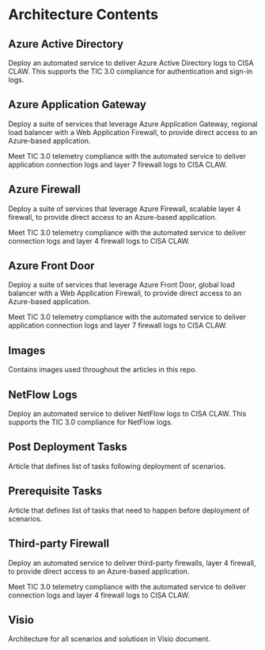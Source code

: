 # Architecture Contents
## Azure Active Directory
Deploy an automated service to deliver Azure Active Directory logs to CISA CLAW. This supports the TIC 3.0 compliance for authentication and sign-in logs.

## Azure Application Gateway
Deploy a suite of services that leverage Azure Application Gateway, regional load balancer with a Web Application Firewall, to provide direct access to an Azure-based application. 

Meet TIC 3.0 telemetry compliance with the automated service to deliver application connection logs and layer 7 firewall logs to CISA CLAW. 

## Azure Firewall
Deploy a suite of services that leverage Azure Firewall, scalable layer 4 firewall, to provide direct access to an Azure-based application. 

Meet TIC 3.0 telemetry compliance with the automated service to deliver connection logs and layer 4 firewall logs to CISA CLAW.

## Azure Front Door
Deploy a suite of services that leverage Azure Front Door, global load balancer with a Web Application Firewall, to provide direct access to an Azure-based application. 

Meet TIC 3.0 telemetry compliance with the automated service to deliver application connection logs and layer 7 firewall logs to CISA CLAW. 

## Images
Contains images used throughout the articles in this repo.

## NetFlow Logs
Deploy an automated service to deliver NetFlow logs to CISA CLAW. This supports the TIC 3.0 compliance for NetFlow logs.

## Post Deployment Tasks
Article that defines list of tasks following deployment of scenarios.

## Prerequisite Tasks
Article that defines list of tasks that need to happen before deployment of scenarios.

## Third-party Firewall
Deploy an automated service to deliver third-party firewalls, layer 4 firewall, to provide direct access to an Azure-based application. 

Meet TIC 3.0 telemetry compliance with the automated service to deliver connection logs and layer 4 firewall logs to CISA CLAW.

## Visio
Architecture for all scenarios and solutiosn in Visio document.